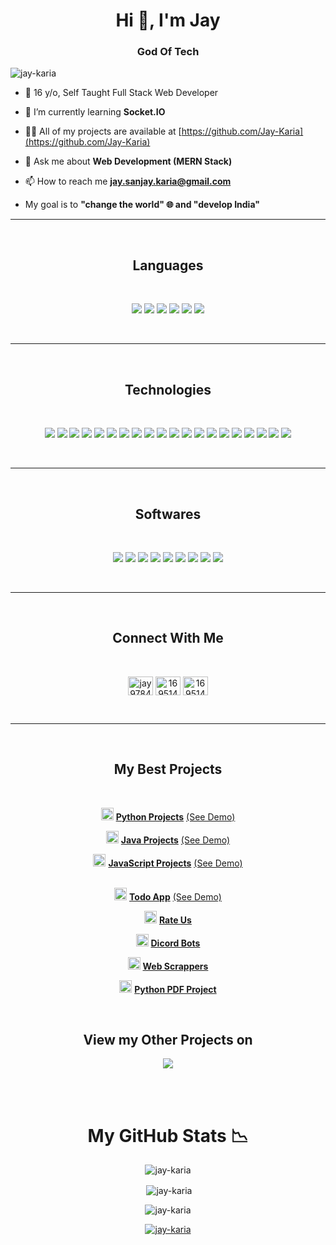 <h1 align="center">Hi 👋, I'm Jay</h1>
<h3 align="center">God Of Tech</h3>

<p align="left"> <img src="https://komarev.com/ghpvc/?username=jay-karia&label=Profile%20views&color=0e75b6&style=flat" alt="jay-karia" /> </p>

- 👯 16 y/o, Self Taught Full Stack Web Developer

- 🌱 I’m currently learning **Socket.IO**

- 👨‍💻 All of my projects are available at [https://github.com/Jay-Karia](https://github.com/Jay-Karia)

- 💬 Ask me about **Web Development (MERN Stack)**

- 📫 How to reach me **jay.sanjay.karia@gmail.com**

- My goal is to **"change the world" 🌐 and "develop India"**

---
<br>
<h2 align="center"><b>Languages</b></h2><br>
<p align="center">
<img src = "https://img.shields.io/badge/HTML%205-E34F26?style=for-the-badge&logo=html5&logoColor=white">
<img src = "https://img.shields.io/badge/css%203-%231572B6.svg?style=for-the-badge&logo=css3&logoColor=white">
<img src = "https://img.shields.io/badge/java-%23ED8B00.svg?style=for-the-badge&logo=java&logoColor=white">
<img src = "https://img.shields.io/badge/javascript-%23323330.svg?style=for-the-badge&logo=javascript&logoColor=%23F7DF1E">
<img src = "https://img.shields.io/badge/python-3670A0?style=for-the-badge&logo=python&logoColor=ffdd54">
<img src = "https://img.shields.io/badge/c%23-%23239120.svg?style=for-the-badge&logo=c-sharp&logoColor=white">
</p>
<br>

---

<br>
<h2 align="center"><b>Technologies</b></h2><br>
<p align="center">
<img src="https://img.shields.io/badge/Mongo%20DB-%234ea94b.svg?style=for-the-badge&logo=mongodb&logoColor=white"/>
<img src="https://img.shields.io/badge/express.js-%23404d59.svg?style=for-the-badge&logo=express&logoColor=%2361DAFB"/>
<img src="https://img.shields.io/badge/node.js-6DA55F?style=for-the-badge&logo=node.js&logoColor=white"/>
<img src="https://img.shields.io/badge/react-%2320232a.svg?style=for-the-badge&logo=react&logoColor=%2361DAFB"/>
<img src="https://img.shields.io/badge/redux-%23593d88.svg?style=for-the-badge&logo=redux&logoColor=white"/>
<img src="https://img.shields.io/badge/React_Router-CA4245?style=for-the-badge&logo=react-router&logoColor=white"/>
<img src="https://img.shields.io/badge/react_native-%2320232a.svg?style=for-the-badge&logo=react&logoColor=%2361DAFB"/>
<img src="https://img.shields.io/badge/bootstrap-%23563D7C.svg?style=for-the-badge&logo=bootstrap&logoColor=white"/>
<img src="https://img.shields.io/badge/django-%23092E20.svg?style=for-the-badge&logo=django&logoColor=white"/>
<img src="https://img.shields.io/badge/Electron-191970?style=for-the-badge&logo=Electron&logoColor=white"/>
<img src="https://img.shields.io/badge/flask-%23000.svg?style=for-the-badge&logo=flask&logoColor=white"/>
<img src="https://img.shields.io/badge/JWT-black?style=for-the-badge&logo=JSON%20web%20tokens"/>
<img src="https://img.shields.io/badge/MUI-%230081CB.svg?style=for-the-badge&logo=mui&logoColor=white"/>
<img src="https://img.shields.io/badge/Socket.io-black?style=for-the-badge&logo=socket.io&badgeColor=010101"/>
<img src="https://img.shields.io/badge/markdown-%23000000.svg?style=for-the-badge&logo=markdown&logoColor=white"/>
<img src="https://img.shields.io/badge/-Stackoverflow-FE7A16?style=for-the-badge&logo=stack-overflow&logoColor=white"/>
<img src="https://img.shields.io/badge/github-%23121011.svg?style=for-the-badge&logo=github&logoColor=white"/>
<img src="https://img.shields.io/badge/git-%23F05033.svg?style=for-the-badge&logo=git&logoColor=white"/>
<img src="https://img.shields.io/badge/Postman-FF6C37?style=for-the-badge&logo=postman&logoColor=white"/>
<img src="https://img.shields.io/badge/NPM-%23CB3837.svg?style=for-the-badge&logo=npm&logoColor=white"/>
</p>
<br>

---

<br>
<h2 align="center"><b>Softwares</b></h2><br>
<p align="center">
<img src="https://img.shields.io/badge/Visual%20Studio%20Code-0078d7.svg?style=for-the-badge&logo=visual-studio-code&logoColor=white"/>
<img src="https://img.shields.io/badge/Visual%20Studio-5C2D91.svg?style=for-the-badge&logo=visual-studio&logoColor=white"/>
<img src="https://img.shields.io/badge/Atom-%2366595C.svg?style=for-the-badge&logo=atom&logoColor=white"/>
<img src="https://img.shields.io/badge/Eclipse-FE7A16.svg?style=for-the-badge&logo=Eclipse&logoColor=white"/>
<img src="https://img.shields.io/badge/pycharm-143?style=for-the-badge&logo=pycharm&logoColor=black&color=black&labelColor=green"/>
<img src="https://img.shields.io/badge/Replit-DD1200?style=for-the-badge&logo=Replit&logoColor=white"/>
<img src="https://img.shields.io/badge/sublime_text-%23575757.svg?style=for-the-badge&logo=sublime-text&logoColor=important"/>
<img src="https://img.shields.io/badge/IntelliJIDEA-000000.svg?style=for-the-badge&logo=intellij-idea&logoColor=white"/>
<img src="https://img.shields.io/badge/webstorm-143?style=for-the-badge&logo=webstorm&logoColor=white&color=black"/>
</p>
<br>

---

<br>
<h2 align="center"><b>Connect With Me</b></h2><br>
<p align="center">
<a href="https://twitter.com/jay97844453" target="blank"><img align="center" src="https://raw.githubusercontent.com/rahuldkjain/github-profile-readme-generator/master/src/images/icons/Social/twitter.svg" alt="jay97844453" height="30" width="40" /></a>
<a href="https://stackoverflow.com/users/16951432" target="blank"><img align="center" src="https://raw.githubusercontent.com/rahuldkjain/github-profile-readme-generator/master/src/images/icons/Social/stack-overflow.svg" alt="16951432" height="30" width="40" /></a>
<a href="https://github.com/Jay-Karia" target="blank"><img align="center" src="https://raw.githubusercontent.com/rahuldkjain/github-profile-readme-generator/master/src/images/icons/Social/github.svg" alt="16951432" height="30" width="40" /></a>
</p>
<br>


---

<br>
<h2 align="center"><b>My Best Projects</b></h2><br>
<p align="center">
<img src="https://cdn.jsdelivr.net/npm/programming-languages-logos/src/python/python.png" height="20"> <a href="https://github.com/Jay-Karia/Python-Projects"><b>Python Projects</b></a> <a href="https://replit.com/@JaySK?path=folder/Python%20Projects">(See Demo)</a><br>
</p>
<p align="center">
<img src="https://cdn.jsdelivr.net/npm/programming-languages-logos/src/java/java.png" height="20"> <a href="https://github.com/Jay-Karia/Java-Projects"><b>Java Projects</b></a> <a href="https://replit.com/@JaySK?path=folder/Java%20Projects">(See Demo)</a><br>
</p>
<p align="center">
<img src="https://cdn.jsdelivr.net/npm/programming-languages-logos/src/javascript/javascript.png" height="20"> <a href="https://github.com/Jay-Karia/JavaScript-Projects"><b>JavaScript Projects</b></a> <a href="https://replit.com/@JaySK">(See Demo)</a><br><br>
</p>

<p align="center"><img src="https://upload.wikimedia.org/wikipedia/commons/thumb/a/a7/React-icon.svg/2300px-React-icon.svg.png" height="20"> <a href="https://github.com/Jay-Karia/Todo-App"><b>Todo App</b></a> <a href="https://jay-karia.github.io/Todo-App/">(See Demo)</a></p>
<p align="center"><img src="https://cdn-icons-png.flaticon.com/512/5968/5968322.png" height="20"> <a href="https://github.com/Jay-Karia/Rate-Us"><b>Rate Us</b></a></p>
<p align="center"><img src="https://play-lh.googleusercontent.com/0oO5sAneb9lJP6l8c6DH4aj6f85qNpplQVHmPmbbBxAukDnlO7DarDW0b-kEIHa8SQ" height="20"> <a href="https://github.com/Jay-Karia/Discord-Bots"><b>Dicord Bots</b></a></p>
<p align="center"><img src="https://avatars.githubusercontent.com/u/28140896?s=280&v=4" height="20"> <a href="https://github.com/Jay-Karia/Web-Scraping"><b>Web Scrappers</b></a></p>
<p align="center"><img src="https://upload.wikimedia.org/wikipedia/commons/thumb/8/87/PDF_file_icon.svg/833px-PDF_file_icon.svg.png" height="20"> <a href="https://github.com/Jay-Karia/PDF-Project"><b>Python PDF Project</b></a></p>

<br>
<h2 align="center"><b>View my Other Projects on</b></h2>
<p align="center"><a href="https://replit.com/@JaySK"><img src="https://img.shields.io/badge/Replit-DD1200?style=for-the-badge&logo=Replit&logoColor=white"/></a></p>

<br>
<br>
<h1 align="center"><b>My GitHub Stats 📉</b></h1>
<p align="center"><img align="center" src="https://github-readme-stats.vercel.app/api/top-langs?username=jay-karia&show_icons=true&locale=en&layout=compact&theme=light" alt="jay-karia" /></p>

<p align="center">&nbsp;<img align="center" src="https://github-readme-stats.vercel.app/api?username=jay-karia&show_icons=true&locale=en&theme=light" alt="jay-karia" /></p>

<p align="center"><img align="center" src="https://github-readme-streak-stats.herokuapp.com/?user=jay-karia&theme=light" alt="jay-karia" /></p>

<p align="center"> <a href="https://github.com/ryo-ma/github-profile-trophy"><img src="https://github-profile-trophy.vercel.app/?username=jay-karia&theme=light&margin-w=15" alt="jay-karia" /></a> </p>
<!-- ## **Technologies I Know 💻**
![MongoDB]()
![Express.js]()
![React.js]()
![Node.js]()
![JSON]()
![JSON Web Tokens]()
![Material UI]() -->
<!---
Jay-Karia/Jay-Karia is a ✨ special ✨ repository because its `README.md` (this file) appears on your GitHub profile.
You can click the Preview link to take a look at your changes.
--->
